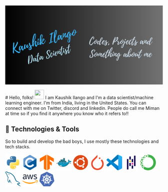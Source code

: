 [![Header](https://raw.githubusercontent.com/kaushikilango/kaushikilango/main/header_kaushik.png "Header")](https://www.kaushikilango.net/)
<link rel="stylesheet" href="https://cdnjs.cloudflare.com/ajax/libs/font-awesome/5.15.4/css/all.min.css" integrity="sha512-Bj0mHJVb8L+XR+ol2g+UGtIpYXtRS4MMVJcNKDi6UA7NdMUKx1JkuFzUmFNkF0PDavTmCIQlVsFtoEdnIgAsww==" crossorigin="anonymous" referrerpolicy="no-referrer" />
# Hello, folks! <img src="https://raw.githubusercontent.com/MartinHeinz/MartinHeinz/master/wave.gif" width="30px" height="30px" />
I am Kaushik Ilango and I'm a data scientist/machine learning engineer. I'm from India, living in the United States. You can connect with me on Twitter, discord and linkedin. People do call me Miman at time so if you find it anywhere you know who it refers to!!

## 🔧 Technologies & Tools
So to build and develop the bad boys, I use mostly these technologies and tech stacks.<br>
<br>
<img src="icons/Python.svg" width="50" height="50">
<img src="icons/C.svg" width="50" height="50">
<img src="icons/TensorFlow.svg" width="50" height="50">
<img src="icons/Docker.svg" width="50" height="50">
<img src="icons/Ubuntu.svg" width="50" height="50">
<img src="icons/PyTorch.svg" width="50" height="50">
<img src="icons/VSC.svg" width="50" height="50">
<img src="icons/Pandas.svg" width="50" height="50">
<img src="icons/Anaconda.svg" width="50" height="50">
<img src="icons/MySQL.svg" width="50" height="50">
<img src="icons/AWS.svg" width="50" height="50">
<img src="icons/Kubernetes.svg" width="50" height="50">

<!---
kaushikilango/readme is a ✨ special ✨ repository because its `README.md` (this file) appears on your GitHub profile.
You can click the Preview link to take a look at your changes.
--->
